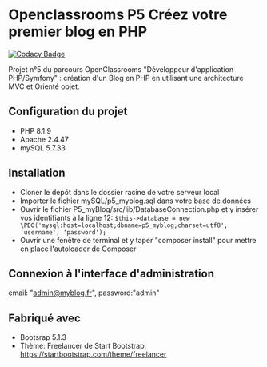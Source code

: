 # Openclassrooms P5 Créez votre premier blog en PHP

[![Codacy Badge](https://app.codacy.com/project/badge/Grade/f45354dac9734da290d39756d0296b0a)](https://www.codacy.com/gh/Phil4525/P5_myBlog/dashboard?utm_source=github.com&amp;utm_medium=referral&amp;utm_content=Phil4525/P5_myBlog&amp;utm_campaign=Badge_Grade)

Projet n°5 du parcours OpenClassrooms "Développeur d'application PHP/Symfony" : création d'un Blog en PHP en utilisant une architecture MVC et Orienté objet.

## Configuration du projet

- PHP 8.1.9
- Apache 2.4.47
- mySQL 5.7.33

## Installation

- Cloner le depôt dans le dossier racine de votre serveur local
- Importer le fichier mySQL/p5_myblog.sql dans votre base de données
- Ouvrir le fichier P5_myBlog/src/lib/DatabaseConnection.php et y insérer vos identifiants à la ligne 12:
    `$this->database = new \PDO('mysql:host=localhost;dbname=p5_myblog;charset=utf8', 'username', 'password');`
- Ouvrir une fenêtre de terminal et y taper "composer install" pour mettre en place l'autoloader de Composer

## Connexion à l'interface d'administration

email: "admin@myblog.fr", password:"admin"

## Fabriqué avec

- Bootsrap 5.1.3
- Thème: Freelancer de Start Bootstrap: https://startbootstrap.com/theme/freelancer 

